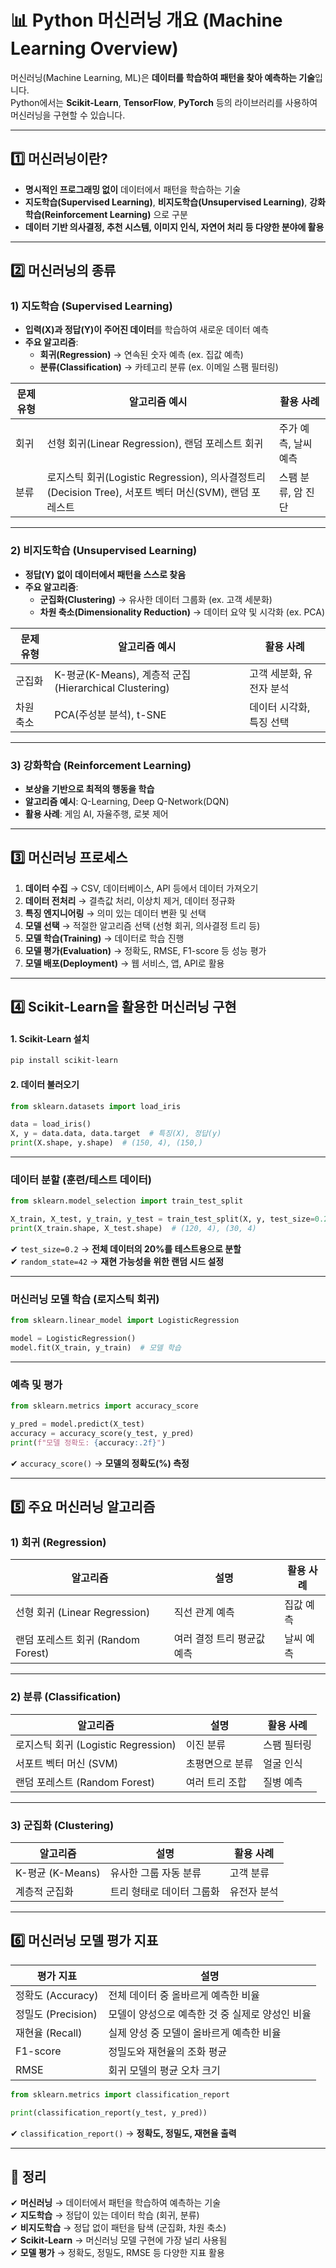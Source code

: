 # 📊 Python 머신러닝 개요 (Machine Learning Overview)

머신러닝(Machine Learning, ML)은 **데이터를 학습하여 패턴을 찾아 예측하는 기술**입니다.  
Python에서는 **Scikit-Learn**, **TensorFlow**, **PyTorch** 등의 라이브러리를 사용하여 머신러닝을 구현할 수 있습니다.

---

## 1️⃣ 머신러닝이란?

- **명시적인 프로그래밍 없이** 데이터에서 패턴을 학습하는 기술
- **지도학습(Supervised Learning)**, **비지도학습(Unsupervised Learning)**, **강화학습(Reinforcement Learning)** 으로 구분
- **데이터 기반 의사결정, 추천 시스템, 이미지 인식, 자연어 처리 등 다양한 분야에 활용**

---

## 2️⃣ 머신러닝의 종류

### 1) 지도학습 (Supervised Learning)
- **입력(X)과 정답(Y)이 주어진 데이터**를 학습하여 새로운 데이터 예측
- **주요 알고리즘**:
  - **회귀(Regression)** → 연속된 숫자 예측 (ex. 집값 예측)
  - **분류(Classification)** → 카테고리 분류 (ex. 이메일 스팸 필터링)
  
| 문제 유형 | 알고리즘 예시 | 활용 사례 |
|---------|--------------|----------|
| 회귀 | 선형 회귀(Linear Regression), 랜덤 포레스트 회귀 | 주가 예측, 날씨 예측 |
| 분류 | 로지스틱 회귀(Logistic Regression), 의사결정트리(Decision Tree), 서포트 벡터 머신(SVM), 랜덤 포레스트 | 스팸 분류, 암 진단 |

---

### 2) 비지도학습 (Unsupervised Learning)
- **정답(Y) 없이 데이터에서 패턴을 스스로 찾음**
- **주요 알고리즘**:
  - **군집화(Clustering)** → 유사한 데이터 그룹화 (ex. 고객 세분화)
  - **차원 축소(Dimensionality Reduction)** → 데이터 요약 및 시각화 (ex. PCA)

| 문제 유형 | 알고리즘 예시 | 활용 사례 |
|---------|--------------|----------|
| 군집화 | K-평균(K-Means), 계층적 군집(Hierarchical Clustering) | 고객 세분화, 유전자 분석 |
| 차원 축소 | PCA(주성분 분석), t-SNE | 데이터 시각화, 특징 선택 |

---

### 3) 강화학습 (Reinforcement Learning)
- **보상을 기반으로 최적의 행동을 학습**
- **알고리즘 예시**: Q-Learning, Deep Q-Network(DQN)
- **활용 사례**: 게임 AI, 자율주행, 로봇 제어

---

## 3️⃣ 머신러닝 프로세스

1. **데이터 수집** → CSV, 데이터베이스, API 등에서 데이터 가져오기  
2. **데이터 전처리** → 결측값 처리, 이상치 제거, 데이터 정규화  
3. **특징 엔지니어링** → 의미 있는 데이터 변환 및 선택  
4. **모델 선택** → 적절한 알고리즘 선택 (선형 회귀, 의사결정 트리 등)  
5. **모델 학습(Training)** → 데이터로 학습 진행  
6. **모델 평가(Evaluation)** → 정확도, RMSE, F1-score 등 성능 평가  
7. **모델 배포(Deployment)** → 웹 서비스, 앱, API로 활용  

---

## 4️⃣ Scikit-Learn을 활용한 머신러닝 구현

#### 1. Scikit-Learn 설치
```sh
pip install scikit-learn
```

#### 2. 데이터 불러오기
```python
from sklearn.datasets import load_iris

data = load_iris()
X, y = data.data, data.target  # 특징(X), 정답(y)
print(X.shape, y.shape)  # (150, 4), (150,)
```

---

### 데이터 분할 (훈련/테스트 데이터)
```python
from sklearn.model_selection import train_test_split

X_train, X_test, y_train, y_test = train_test_split(X, y, test_size=0.2, random_state=42)
print(X_train.shape, X_test.shape)  # (120, 4), (30, 4)
```
✔ `test_size=0.2` → **전체 데이터의 20%를 테스트용으로 분할**  
✔ `random_state=42` → **재현 가능성을 위한 랜덤 시드 설정**  

---

### 머신러닝 모델 학습 (로지스틱 회귀)
```python
from sklearn.linear_model import LogisticRegression

model = LogisticRegression()
model.fit(X_train, y_train)  # 모델 학습
```

---

### 예측 및 평가
```python
from sklearn.metrics import accuracy_score

y_pred = model.predict(X_test)
accuracy = accuracy_score(y_test, y_pred)
print(f"모델 정확도: {accuracy:.2f}")
```
✔ `accuracy_score()` → **모델의 정확도(%) 측정**  

---

## 5️⃣ 주요 머신러닝 알고리즘

### 1) 회귀 (Regression)
| 알고리즘 | 설명 | 활용 사례 |
|---------|------|----------|
| 선형 회귀 (Linear Regression) | 직선 관계 예측 | 집값 예측 |
| 랜덤 포레스트 회귀 (Random Forest) | 여러 결정 트리 평균값 예측 | 날씨 예측 |

---

### 2) 분류 (Classification)
| 알고리즘 | 설명 | 활용 사례 |
|---------|------|----------|
| 로지스틱 회귀 (Logistic Regression) | 이진 분류 | 스팸 필터링 |
| 서포트 벡터 머신 (SVM) | 초평면으로 분류 | 얼굴 인식 |
| 랜덤 포레스트 (Random Forest) | 여러 트리 조합 | 질병 예측 |

---

### 3) 군집화 (Clustering)
| 알고리즘 | 설명 | 활용 사례 |
|---------|------|----------|
| K-평균 (K-Means) | 유사한 그룹 자동 분류 | 고객 분류 |
| 계층적 군집화 | 트리 형태로 데이터 그룹화 | 유전자 분석 |

---

## 6️⃣ 머신러닝 모델 평가 지표

| 평가 지표 | 설명 |
|---------|------|
| 정확도 (Accuracy) | 전체 데이터 중 올바르게 예측한 비율 |
| 정밀도 (Precision) | 모델이 양성으로 예측한 것 중 실제로 양성인 비율 |
| 재현율 (Recall) | 실제 양성 중 모델이 올바르게 예측한 비율 |
| F1-score | 정밀도와 재현율의 조화 평균 |
| RMSE | 회귀 모델의 평균 오차 크기 |

```python
from sklearn.metrics import classification_report

print(classification_report(y_test, y_pred))
```
✔ `classification_report()` → **정확도, 정밀도, 재현율 출력**  

---

## 🎯 정리

✔ **머신러닝** → 데이터에서 패턴을 학습하여 예측하는 기술  
✔ **지도학습** → 정답이 있는 데이터 학습 (회귀, 분류)  
✔ **비지도학습** → 정답 없이 패턴을 탐색 (군집화, 차원 축소)  
✔ **Scikit-Learn** → 머신러닝 모델 구현에 가장 널리 사용됨  
✔ **모델 평가** → 정확도, 정밀도, RMSE 등 다양한 지표 활용  
